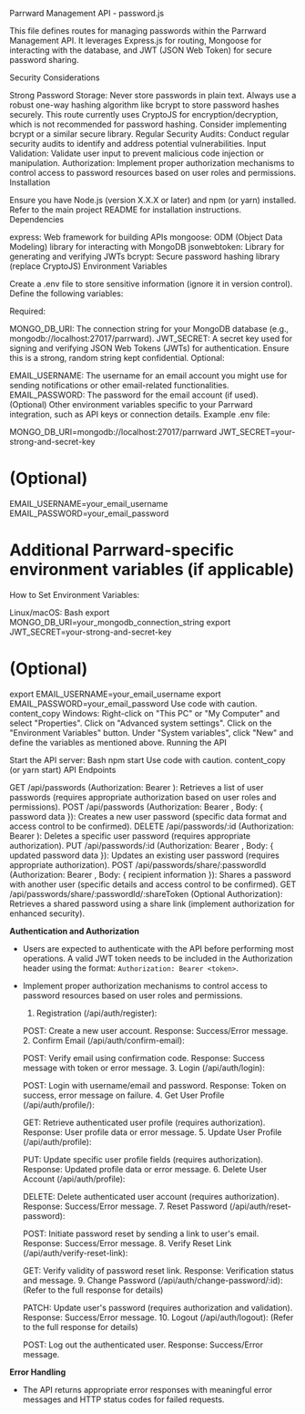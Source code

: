 Parrward Management API - password.js

This file defines routes for managing passwords within the Parrward Management API. It leverages Express.js for routing, Mongoose for interacting with the database, and JWT (JSON Web Token) for secure password sharing.

Security Considerations

Strong Password Storage: Never store passwords in plain text. Always use a robust one-way hashing algorithm like bcrypt to store password hashes securely. This route currently uses CryptoJS for encryption/decryption, which is not recommended for password hashing. Consider implementing bcrypt or a similar secure library.
Regular Security Audits: Conduct regular security audits to identify and address potential vulnerabilities.
Input Validation: Validate user input to prevent malicious code injection or manipulation.
Authorization: Implement proper authorization mechanisms to control access to password resources based on user roles and permissions.
Installation

Ensure you have Node.js (version X.X.X or later) and npm (or yarn) installed.
Refer to the main project README for installation instructions.
Dependencies

express: Web framework for building APIs
mongoose: ODM (Object Data Modeling) library for interacting with MongoDB
jsonwebtoken: Library for generating and verifying JWTs
bcrypt: Secure password hashing library (replace CryptoJS)
Environment Variables

Create a .env file to store sensitive information (ignore it in version control). Define the following variables:

Required:

MONGO_DB_URI: The connection string for your MongoDB database (e.g., mongodb://localhost:27017/parrward).
JWT_SECRET: A secret key used for signing and verifying JSON Web Tokens (JWTs) for authentication. Ensure this is a strong, random string kept confidential.
Optional:

EMAIL_USERNAME: The username for an email account you might use for sending notifications or other email-related functionalities.
EMAIL_PASSWORD: The password for the email account (if used).
(Optional) Other environment variables specific to your Parrward integration, such as API keys or connection details.
Example .env file:

MONGO_DB_URI=mongodb://localhost:27017/parrward
JWT_SECRET=your-strong-and-secret-key
# (Optional)
EMAIL_USERNAME=your_email_username
EMAIL_PASSWORD=your_email_password
# Additional Parrward-specific environment variables (if applicable)
How to Set Environment Variables:

Linux/macOS:
Bash
export MONGO_DB_URI=your_mongodb_connection_string
export JWT_SECRET=your-strong-and-secret-key
# (Optional)
export EMAIL_USERNAME=your_email_username
export EMAIL_PASSWORD=your_email_password
Use code with caution.
content_copy
Windows:
Right-click on "This PC" or "My Computer" and select "Properties".
Click on "Advanced system settings".
Click on the "Environment Variables" button.
Under "System variables", click "New" and define the variables as mentioned above.
Running the API

Start the API server:
Bash
npm start
Use code with caution.
content_copy
(or yarn start)
API Endpoints

GET /api/passwords (Authorization: Bearer <token>): Retrieves a list of user passwords (requires appropriate authorization based on user roles and permissions).
POST /api/passwords (Authorization: Bearer <token>, Body: { password data }): Creates a new user password (specific data format and access control to be confirmed).
DELETE /api/passwords/:id (Authorization: Bearer <token>): Deletes a specific user password (requires appropriate authorization).
PUT /api/passwords/:id (Authorization: Bearer <token>, Body: { updated password data }): Updates an existing user password (requires appropriate authorization).
POST /api/passwords/share/:passwordId (Authorization: Bearer <token>, Body: { recipient information }): Shares a password with another user (specific details and access control to be confirmed).
GET /api/passwords/share/:passwordId/:shareToken (Optional Authorization): Retrieves a shared password using a share link (implement authorization for enhanced security).

**Authentication and Authorization**

- Users are expected to authenticate with the API before performing most operations. A valid JWT token needs to be included in the Authorization header using the format: `Authorization: Bearer <token>`.
- Implement proper authorization mechanisms to control access to password resources based on user roles and permissions.
    1. Registration (/api/auth/register):

    POST: Create a new user account.
    Response: Success/Error message.
    2. Confirm Email (/api/auth/confirm-email):

    POST: Verify email using confirmation code.
    Response: Success message with token or error message.
    3. Login (/api/auth/login):

    POST: Login with username/email and password.
    Response: Token on success, error message on failure.
    4. Get User Profile (/api/auth/profile/):

    GET: Retrieve authenticated user profile (requires authorization).
    Response: User profile data or error message.
    5. Update User Profile (/api/auth/profile):

    PUT: Update specific user profile fields (requires authorization).
    Response: Updated profile data or error message.
    6. Delete User Account (/api/auth/profile):

    DELETE: Delete authenticated user account (requires authorization).
    Response: Success/Error message.
    7. Reset Password (/api/auth/reset-password):

    POST: Initiate password reset by sending a link to user's email.
    Response: Success/Error message.
    8. Verify Reset Link (/api/auth/verify-reset-link):

    GET: Verify validity of password reset link.
    Response: Verification status and message.
    9. Change Password (/api/auth/change-password/:id): (Refer to the full response for details)

    PATCH: Update user's password (requires authorization and validation).
    Response: Success/Error message.
    10. Logout (/api/auth/logout): (Refer to the full response for details)

    POST: Log out the authenticated user.
    Response: Success/Error message.
    
**Error Handling**

- The API returns appropriate error responses with meaningful error messages and HTTP status codes for failed requests.